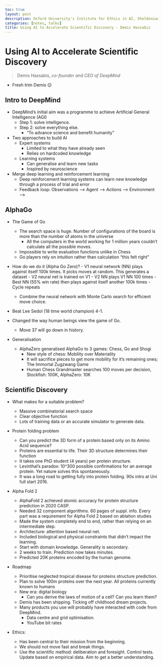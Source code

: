 ```yaml
---
toc: true
layout: post
description: Oxford University's Institute for Ethics in AI, Sheldonian Theatre
categories: [notes, talks]
title: Using AI to Accelerate Scientific Discovery - Demis Hassabis
---
```


# Using AI to Accelerate Scientific Discovery

> Demis Hassabis, *co-founder and CEO of DeepMind*

- Fresh trim Demis 😉

## Intro to DeepMind

- DeepMind’s initial aim was a programme to achieve Artificial General Intelligence (AGI)
  - Step 1: solve intelligence.
  - Step 2: solve everything else.
    - “To advance science and benefit humanity”
- Two approaches to build AI
  - Expert systems
    - Limited to what they have already seen
    - Relies on hardcoded knowledge
  - Learning systems
    - Can generalise and learn new tasks
    - Inspired by neuroscience
- Merge deep learning and reinforcement learning
  - Deep reinforcement learning systems can learn new knowledge through a process of trial and error
  - Feedback loop: Observations —> Agent —> Actions —> Environment —>

## AlphaGo

- The Game of Go

  - The search space is huge. Number of configurations of the board is more than the number of atoms in the universe
    - All the computers in the world working for 1 million years couldn’t calculate all the possible moves.
  - Impossible to write evaluation functions unlike in Chess
  - Go players rely on intuition rather than calculation “this felt right”

- How do we do it (Alpha Go Zero)? - V1 neural network (NN) plays against itself 100k times. It picks moves at random. This generates a dataset - V2 neural net is trained on V1 - V2 NN plays V1 NN 100 times - Best NN (55% win rate) then plays against itself another 100k times - Cycle repeats

  - Combine the neural network with Monte Carlo search for efficient move choice.

- Beat Lee Sedol (18 time world champion) 4-1.
- Changed the way human beings view the game of Go.

  - Move 37 will go down in history.

- Generalisation
  - AlphaZero generalised AlphaGo to 3 games: Chess, Go and Shogi
    - New style of chess: Mobility over Materiality
    - It will sacrifice pieces to get more mobility for it’s remaining ones; The Immortal Zugzwang Game
    - Human Chess Grandmaster searches 100 moves per decision, Stockfish: 100K, AlphaZero: 10K

## Scientific Discovery

- What makes for a suitable problem?

  - Massive combinatorial search space
  - Clear objective function
  - Lots of training data or an accurate simulator to generate data.

- Protein folding problem

  - Can you predict the 3D form of a protein based only on its Amino Acid sequence?
  - Proteins are essential to life. Their 3D structure determines their function
  - It takes one PhD student (4 years) per protein structure.
  - Levinthal’s paradox: 10^300 possible confirmations for an average protein. Yet nature solves this spontaneously.
  - It was a long road to getting fully into protein folding. 90s intro at Uni full start 2016.

- Alpha Fold 2

  - AlphaFold 2 achieved atomic accuracy for protein structure prediction in 2020 CASP.
  - Needed 32 component algorithms. 60 pages of suppl. info. Every part was a requirement for Alpha Fold 2 based on ablation studies
  - Made the system completely end to end, rather than relying on an intermediate step.
  - Architecture: attention based neural net.
  - Included biological and physical constraints that didn’t impact the learning.
  - Start with domain knowledge. Generality is secondary.
  - 2 weeks to train. Prediction now takes minutes.
  - Predicted 20K proteins encoded by the human genome.

- Roadmap

  - Prioritise neglected tropical disease for proteins structure prediction.
  - Plan to solve 100m proteins over the next year. All proteins currently known to humans
  - New era: digital biology
    - Can you derive the laws of motion of a cell? Can you learn them?
  - Demis has been shipping. Ticking off childhood dream projects.
  - Many products you use will probably have interacted with code from DeepMind.
    - Data centre and grid optimisation.
    - YouTube bit rates

- Ethics:
  - Has been central to their mission from the beginning.
  - We should not move fast and break things.
  - Use the scientific method: deliberation and foresight. Control tests. Update based on empirical data. Aim to get a better understanding.

